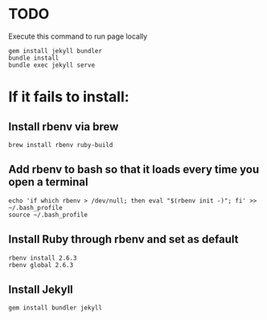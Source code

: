 # TODO

Execute this command to run page locally

```
gem install jekyll bundler
bundle install
bundle exec jekyll serve
```


# If it fails to install:

## Install rbenv via brew
``` 
brew install rbenv ruby-build
```

## Add rbenv to bash so that it loads every time you open a terminal
``` 
echo 'if which rbenv > /dev/null; then eval "$(rbenv init -)"; fi' >> ~/.bash_profile
source ~/.bash_profile
``` 

## Install Ruby through rbenv and set as default
``` 
rbenv install 2.6.3
rbenv global 2.6.3
``` 

## Install Jekyll
``` 
gem install bundler jekyll
``` 
